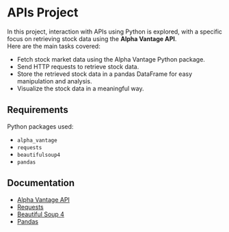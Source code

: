 # APIs Project

In this project, interaction with APIs using Python is explored, with a specific focus on retrieving stock data using the **Alpha Vantage API**.  
Here are the main tasks covered:

- Fetch stock market data using the Alpha Vantage Python package.
- Send HTTP requests to retrieve stock data.
- Store the retrieved stock data in a pandas DataFrame for easy manipulation and analysis.
- Visualize the stock data in a meaningful way.

## Requirements

Python packages used:

- `alpha_vantage`
- `requests`
- `beautifulsoup4`
- `pandas` 

## Documentation

- [Alpha Vantage API](https://www.alphavantage.co/)
- [Requests](https://docs.python-requests.org/en/latest/index.html)
- [Beautiful Soup 4](https://beautiful-soup-4.readthedocs.io/en/latest/)
- [Pandas](https://pandas.pydata.org/docs/)